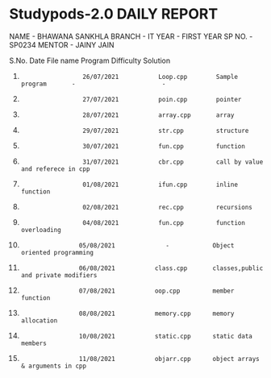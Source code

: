 # Studypods-2.0 DAILY REPORT
NAME - BHAWANA SANKHLA
BRANCH - IT
YEAR - FIRST YEAR
SP NO. - SP0234
MENTOR - JAINY JAIN

S.No.                     Date              File name        Program            Difficulty             Solution
1.                      26/07/2021           Loop.cpp        Sample program       -                        -
2.                      27/07/2021           poin.cpp        pointer 
3.                      28/07/2021           array.cpp       array 
4.                      29/07/2021           str.cpp         structure
5.                      30/07/2021           fun.cpp         function
6.                      31/07/2021           cbr.cpp         call by value and referece in cpp
7.                      01/08/2021           ifun.cpp        inline function
8.                      02/08/2021           rec.cpp         recursions    
9.                      04/08/2021           fun.cpp         function overloading
10.                     05/08/2021              -            Object oriented programming
11.                     06/08/2021           class.cpp       classes,public and private modifiers
12.                     07/08/2021           oop.cpp         member function
13.                     08/08/2021           memory.cpp      memory allocation
14.                     10/08/2021           static.cpp      static data members
15.                     11/08/2021           objarr.cpp      object arrays & arguments in cpp

